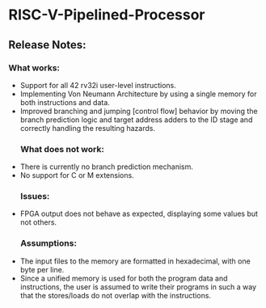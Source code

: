 # RISC-V-Pipelined-Processor

## Release Notes:
  ### What works:
* Support for all 42 rv32i user-level instructions.
* Implementing Von Neumann Architecture by using a single memory for both instructions and data.
* Improved branching and jumping [control flow] behavior by moving the branch prediction logic and target address adders to the ID stage and correctly handling the resulting hazards.
  ### What does not work:
* There is currently no branch prediction mechanism.
* No support for C or M extensions.
  ### Issues:
* FPGA output does not behave as expected, displaying some values but not others.
  ### Assumptions:
* The input files to the memory are formatted in hexadecimal, with one byte per line.
* Since a unified memory is used for both the program data and instructions, the user is assumed to write their programs in such a way that the stores/loads do not overlap with the instructions.
